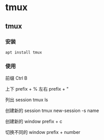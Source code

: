 # tmux

## tmux

### 安装

```text
apt install tmux
```

### 使用

前缀 Ctrl B

上下 prefix + % 左右 prefix + "

列出 session tmux ls

创建新的 session tmux new-session -s name

创建新的 window prefix + c

切换不同的 window prefix + number

